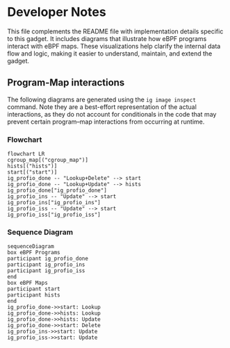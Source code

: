 # Developer Notes

This file complements the README file with implementation details specific to this gadget. It includes diagrams that illustrate how eBPF programs interact with eBPF maps. These visualizations help clarify the internal data flow and logic, making it easier to understand, maintain, and extend the gadget.

## Program-Map interactions

The following diagrams are generated using the `ig image inspect` command. Note they are a best-effort representation of the actual interactions, as they do not account for conditionals in the code that may prevent certain program–map interactions from occurring at runtime.

### Flowchart

```mermaid
flowchart LR
cgroup_map[("cgroup_map")]
hists[("hists")]
start[("start")]
ig_profio_done -- "Lookup+Delete" --> start
ig_profio_done -- "Lookup+Update" --> hists
ig_profio_done["ig_profio_done"]
ig_profio_ins -- "Update" --> start
ig_profio_ins["ig_profio_ins"]
ig_profio_iss -- "Update" --> start
ig_profio_iss["ig_profio_iss"]
```

### Sequence Diagram

```mermaid
sequenceDiagram
box eBPF Programs
participant ig_profio_done
participant ig_profio_ins
participant ig_profio_iss
end
box eBPF Maps
participant start
participant hists
end
ig_profio_done->>start: Lookup
ig_profio_done->>hists: Lookup
ig_profio_done->>hists: Update
ig_profio_done->>start: Delete
ig_profio_ins->>start: Update
ig_profio_iss->>start: Update
```
